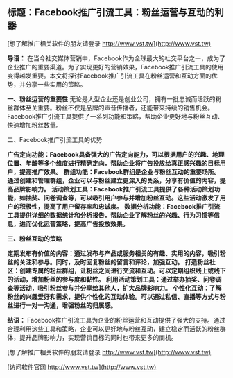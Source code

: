 ## **标题：Facebook推广引流工具：粉丝运营与互动的利器**

[想了解推广相关软件的朋友请登录 http://www.vst.tw](http://www.vst.tw)

**导语：**
在当今社交媒体营销中，Facebook作为全球最大的社交平台之一，成为了企业推广的重要渠道。为了实现更好的营销效果，Facebook推广引流工具的使用变得越发重要。本文将探讨Facebook推广引流工具在粉丝运营和互动方面的优势，并分享一些实用的策略。

**一、粉丝运营的重要性**
无论是大型企业还是创业公司，拥有一批忠诚而活跃的粉丝群体至关重要。粉丝不仅是品牌的声音传播者，还能带来持续的销售机会。Facebook推广引流工具提供了一系列功能和策略，帮助企业更好地与粉丝互动、快速增加粉丝数量。

二、Facebook推广引流工具的优势

**广告定向功能：Facebook具备强大的广告定向能力，可以根据用户的兴趣、地理位置、年龄等多个维度进行精确定向，帮助企业将广告投放给真正感兴趣的目标用户，提高推广效果。**
**群组功能：Facebook群组是企业与粉丝互动的重要场所。通过创建和管理群组，企业可以与粉丝建立更深入的关系，分享有价值的内容，提高品牌影响力。**
**活动策划工具：Facebook推广引流工具提供了各种活动策划功能，如抽奖、问卷调查等，可以吸引用户参与并增加粉丝互动。这些活动激发了用户的积极性，提高了用户留存率和忠诚度。**
**数据分析功能：Facebook推广引流工具提供详细的数据统计和分析报告，帮助企业了解粉丝的兴趣、行为习惯等信息，进而优化运营策略，提高广告投放效果。**

**三、粉丝互动的策略**

**定期发布有价值的内容：通过发布与产品或服务相关的有趣、实用的内容，吸引粉丝的关注和参与。同时，及时回复粉丝的留言和评论，加强互动。**
**打造粉丝社区：创建专属的粉丝群组，让粉丝之间进行交流和互动。可以定期组织线上或线下的活动，增加粉丝的参与度和黏性。**
**利用活动策划工具：通过举办抽奖、问卷调查等活动，吸引粉丝参与并分享给其他人，扩大品牌影响力。**
**个性化互动：了解粉丝的兴趣爱好和需求，提供个性化的互动体验。可以通过私信、直播等方式与粉丝进行一对一沟通，增强粉丝的归属感。**

**结语：**
Facebook推广引流工具为企业的粉丝运营和互动提供了强大的支持。通过合理利用这些工具和策略，企业可以更好地与粉丝互动，建立稳定而活跃的粉丝群体，提升品牌影响力，实现营销目标的同时也带来更多的商机。

[想了解推广相关软件的朋友请登录 http://www.vst.tw](http://www.vst.tw)


[访问软件官网 http://www.vst.tw](http://www.vst.tw)
